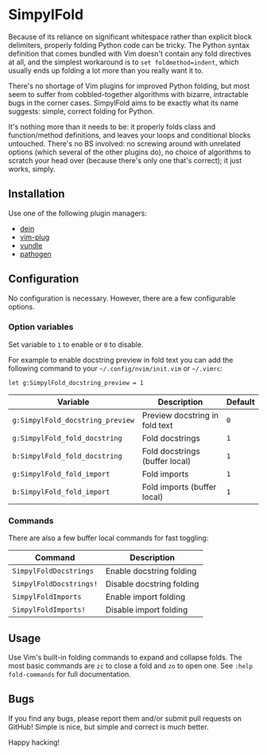 SimpylFold
==========

Because of its reliance on significant whitespace rather than explicit block
delimiters, properly folding Python code can be tricky. The Python syntax
definition that comes bundled with Vim doesn't contain any fold directives at
all, and the simplest workaround is to `set foldmethod=indent`, which usually
ends up folding a lot more than you really want it to.

There's no shortage of Vim plugins for improved Python folding, but most seem
to suffer from cobbled-together algorithms with bizarre, intractable bugs
in the corner cases.  SimpylFold aims to be exactly what its name suggests:
simple, correct folding for Python.

It's nothing more than it needs to be: it properly folds class and
function/method definitions, and leaves your loops and conditional blocks
untouched. There's no BS involved: no screwing around with unrelated options
(which several of the other plugins do), no choice of algorithms to scratch
your head over (because there's only one that's correct); it just works, simply.

Installation
------------

Use one of the following plugin managers:

* [dein](https://github.com/Shougo/dein.vim)
* [vim-plug](https://github.com/junegunn/vim-plug)
* [vundle](https://github.com/VundleVim/Vundle.vim)
* [pathogen](https://github.com/tpope/vim-pathogen)

Configuration
-------------

No configuration is necessary. However, there are a few configurable options.

### Option variables

Set variable to `1` to enable or `0` to disable.

For example to enable docstring preview in fold text you can add the
following command to your `~/.config/nvim/init.vim` or `~/.vimrc`:
```vim
let g:SimpylFold_docstring_preview = 1
```
| Variable                         | Description                    | Default |
| -------------------------------- | ------------------------------ | ------- |
| `g:SimpylFold_docstring_preview` | Preview docstring in fold text | `0`     |
| `g:SimpylFold_fold_docstring`    | Fold docstrings                | `1`     |
| `b:SimpylFold_fold_docstring`    | Fold docstrings (buffer local) | `1`     |
| `g:SimpylFold_fold_import`       | Fold imports                   | `1`     |
| `b:SimpylFold_fold_import`       | Fold imports (buffer local)    | `1`     |

### Commands

There are also a few buffer local commands for fast toggling:

| Command                 | Description               |
| ----------------------- | ------------------------- |
| `SimpylFoldDocstrings`  | Enable docstring folding  |
| `SimpylFoldDocstrings!` | Disable docstring folding |
| `SimpylFoldImports`     | Enable import folding     |
| `SimpylFoldImports!`    | Disable import folding    |

Usage
-----

Use Vim's built-in folding commands to expand and collapse folds.
The most basic commands are `zc` to close a fold and `zo` to open one.
See `:help fold-commands` for full documentation.

Bugs
----

If you find any bugs, please report them and/or submit pull requests on GitHub!
Simple is nice, but simple and correct is much better.

Happy hacking!
